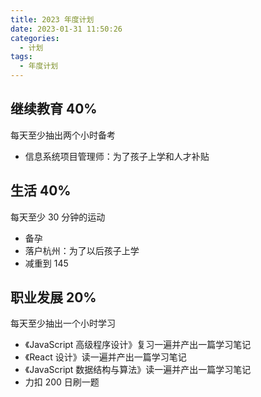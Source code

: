 ```yaml
---
title: 2023 年度计划
date: 2023-01-31 11:50:26
categories:
  - 计划
tags:
  - 年度计划
---
```


## 继续教育 40%

每天至少抽出两个小时备考

- 信息系统项目管理师：为了孩子上学和人才补贴

## 生活 40%

每天至少 30 分钟的运动

- 备孕
- 落户杭州：为了以后孩子上学
- 减重到 145

## 职业发展 20%

每天至少抽出一个小时学习

- 《JavaScript 高级程序设计》复习一遍并产出一篇学习笔记
- 《React 设计》读一遍并产出一篇学习笔记
- 《JavaScript 数据结构与算法》读一遍并产出一篇学习笔记
- 力扣 200 日刷一题
